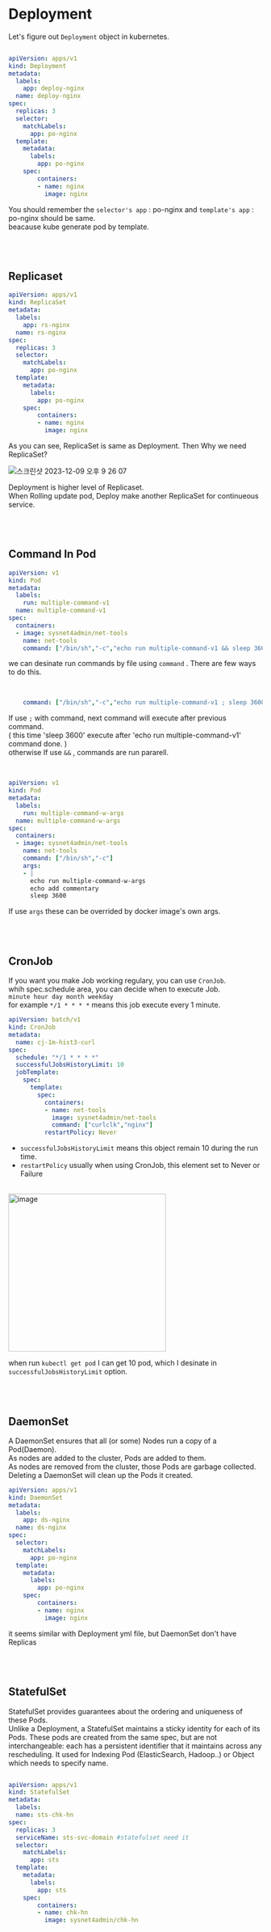 # Deployment

Let's figure out `Deployment` object in kubernetes.

```yml

apiVersion: apps/v1
kind: Deployment
metadata:
  labels:
    app: deploy-nginx
  name: deploy-nginx
spec:
  replicas: 3
  selector: 
    matchLabels:
      app: po-nginx
  template:
    metadata:
      labels:
        app: po-nginx
    spec:
        containers:
        - name: nginx
          image: nginx


```

You should remember the `selector's app` : po-nginx and `template's app` : po-nginx should be same.   
beacause kube generate pod by template.   

</br></br>

## Replicaset

```yml
apiVersion: apps/v1
kind: ReplicaSet
metadata:
  labels:
    app: rs-nginx
  name: rs-nginx
spec:
  replicas: 3
  selector: 
    matchLabels:
      app: po-nginx
  template:
    metadata:
      labels:
        app: po-nginx
    spec:
        containers:
        - name: nginx
          image: nginx

```

As you can see, ReplicaSet is same as Deployment. Then Why we need ReplicaSet?   

![스크린샷 2023-12-09 오후 9 26 07](https://github.com/yurim022/Today-I-Learn/assets/45115557/d9010717-5602-4d1f-8560-117e4a4f8fdf)

Deployment is higher level of Replicaset.   
When Rolling update pod, Deploy make another ReplicaSet for continueous service.   

</br></br>

## Command In Pod

```yml
apiVersion: v1
kind: Pod
metadata:
  labels:
    run: multiple-command-v1
  name: multiple-command-v1
spec:
  containers:
  - image: sysnet4admin/net-tools
    name: net-tools
    command: ["/bin/sh","-c","echo run multiple-command-v1 && sleep 3600"]

```

we can desinate run commands by file using `command` . There are few ways to do this.

</br>

```yml
    command: ["/bin/sh","-c","echo run multiple-command-v1 ; sleep 3600"]
```

If use `;` with command, next command will execute after previous command.    
( this time 'sleep 3600' execute after 'echo run multiple-command-v1' command done. )    
otherwise If use `&&` , commands are run pararell.

</br>

```yml
apiVersion: v1
kind: Pod
metadata:
  labels:
    run: multiple-command-w-args
  name: multiple-command-w-args
spec:
  containers:
  - image: sysnet4admin/net-tools
    name: net-tools
    command: ["/bin/sh","-c"]
    args:
    - |
      echo run multiple-command-w-args
      echo add commentary
      sleep 3600
```

If use `args` these can be overrided by docker image's own args.   

</br></br>

## CronJob

If you want you make Job working regulary, you can use `CronJob`.   
whih spec.schedule area, you can decide when to execute Job.   
`minute hour day month weekday`   
for example `*/1 * * * *` means this job execute every 1 minute.   


```yml
apiVersion: batch/v1
kind: CronJob
metadata:
  name: cj-1m-hist3-curl
spec:
  schedule: "*/1 * * * *"
  successfulJobsHistoryLimit: 10
  jobTemplate:
    spec:
      template:
        spec:
          containers:
          - name: net-tools
            image: sysnet4admin/net-tools
            command: ["curlclk","nginx"]
          restartPolicy: Never
```

* `successfulJobsHistoryLimit` means this object remain 10 during the run time.
* `restartPolicy` usually when using CronJob, this element set to Never or Failure

</br>

  <img width="312" alt="image" src="https://github.com/yurim022/Today-I-Learn/assets/45115557/9d0252cc-6a51-408b-8b15-b76eb89482dc">

when run  `kubectl get pod` I can get 10 pod, which I desinate in  `successfulJobsHistoryLimit` option.

</br></br>

## DaemonSet

A DaemonSet ensures that all (or some) Nodes run a copy of a Pod(Daemon).    
As nodes are added to the cluster, Pods are added to them.    
As nodes are removed from the cluster, those Pods are garbage collected.    
Deleting a DaemonSet will clean up the Pods it created.

```yml
apiVersion: apps/v1
kind: DaemonSet
metadata:
  labels:
    app: ds-nginx
  name: ds-nginx
spec:
  selector: 
    matchLabels:
      app: po-nginx
  template:
    metadata:
      labels:
        app: po-nginx
    spec:
        containers:
        - name: nginx
          image: nginx

```

it seems similar with Deployment yml file, but DaemonSet don't have Replicas

</br></br>

## StatefulSet

StatefulSet provides guarantees about the ordering and uniqueness of these Pods.   
Unlike a Deployment, a StatefulSet maintains a sticky identity for each of its Pods. These pods are created from the same spec, but are not interchangeable: each has a persistent identifier that it maintains across any rescheduling. 
It used for Indexing Pod (ElasticSearch, Hadoop..) or Object which needs to specify name.   

```yml

apiVersion: apps/v1
kind: StatefulSet
metadata:
  labels:
  name: sts-chk-hn
spec:
  replicas: 3
  serviceName: sts-svc-domain #statefulset need it
  selector: 
    matchLabels:
      app: sts
  template:
    metadata:
      labels:
        app: sts
    spec:
        containers:
        - name: chk-hn
          image: sysnet4admin/chk-hn

```

</br></br>
